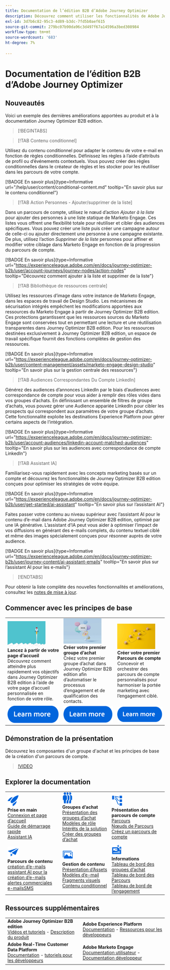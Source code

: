 ```yaml
---
title: Documentation de l’édition B2B d’Adobe Journey Optimizer
description: Découvrez comment utiliser les fonctionnalités de Adobe Journey Optimizer B2B edition pour orchestrer des parcours de compte et de groupe d’achat à l’aide de l’IA générative intégrée et de l’automatisation de pointe.
exl-id: 3d7b6c82-95c3-4d89-b3dc-7fd5b0aef615
source-git-commit: 279bc07b90da96c3d497f67a14596a3bed308984
workflow-type: tm+mt
source-wordcount: '683'
ht-degree: 7%

---
```


# Documentation de l’édition B2B d’Adobe Journey Optimizer

## Nouveautés

Voici un exemple des dernières améliorations apportées au produit et à la documentation Journey Optimizer B2B edition.

>[!BEGINTABS]

>[!TAB Contenu conditionnel]

Utilisez du contenu conditionnel pour adapter le contenu de votre e-mail en fonction de règles conditionnelles. Définissez les règles à l’aide d’attributs de profil ou d’événements contextuels. Vous pouvez créer des règles conditionnelles dans le créateur de règles et les stocker pour les réutiliser dans les parcours de votre compte.

[!BADGE En savoir plus]{type=Informative url="/help/user/content/conditional-content.md" tooltip="En savoir plus sur le contenu conditionnel"}

>[!TAB Action Personnes - Ajouter/supprimer de la liste]

Dans un parcours de compte, utilisez le nœud d’action _Ajouter à la liste_ pour ajouter des personnes à une liste statique de Marketo Engage. Ces listes vous offrent une flexibilité totale pour réutiliser et cibler des audiences spécifiques. Vous pouvez créer une liste puis créer une campagne autour de celle-ci ou ajouter directement une personne à une campagne existante. De plus, utilisez l’action _Supprimer de la liste_ personnes pour affiner et modifier votre ciblage dans Marketo Engage en fonction de la progression du parcours de compte.

[!BADGE En savoir plus]{type=Informative url="https://experienceleague.adobe.com/en/docs/journey-optimizer-b2b/user/account-journeys/journey-nodes/action-nodes" tooltip="Découvrez comment ajouter à la liste et supprimer de la liste"}

>[!TAB Bibliothèque de ressources centrale]

Utilisez les ressources d’image dans votre instance de Marketo Engage, dans les espaces de travail de Design Studio. Les mécanismes de sécurisation intégrés empêchent les modifications apportées aux ressources du Marketo Engage à partir de Journey Optimizer B2B edition. Ces protections garantissent que les ressources sources du Marketo Engage sont conservées tout en permettant une lecture et une réutilisation transparentes dans Journey Optimizer B2B edition. Pour les ressources destinées exclusivement à Journey Optimizer B2B edition, un espace de travail spécifique fournit des fonctions complètes de gestion des ressources.

[!BADGE En savoir plus]{type=Informative url="https://experienceleague.adobe.com/en/docs/journey-optimizer-b2b/user/content-management/assets/marketo-engage-design-studio" tooltip="En savoir plus sur la gestion centrale des ressources"}

>[!TAB Audiences Correspondantes Du Compte LinkedIn]

Générez des audiences d’annonces LinkedIn par le biais d’audiences avec correspondance de compte pour vous aider à remplir des rôles vides dans vos groupes d’achats. En définissant un ensemble de filtres de groupe d’achats, vous pouvez gérer une Audience appariée LinkedIn pour cibler les prospects qui correspondent aux paramètres de votre groupe d’achats. Cette fonctionnalité exploite les destinations Experience Platform pour gérer certains aspects de l’intégration.

[!BADGE En savoir plus]{type=Informative url="https://experienceleague.adobe.com/en/docs/journey-optimizer-b2b/user/account-audiences/linkedin-account-matched-audiences" tooltip="En savoir plus sur les audiences avec correspondance de compte LinkedIn"}

>[!TAB Assistant IA]

Familiarisez-vous rapidement avec les concepts marketing basés sur un compte et découvrez les fonctionnalités de Journey Optimizer B2B edition conçues pour optimiser les stratégies de votre équipe.

[!BADGE En savoir plus]{type=Informative url="https://experienceleague.adobe.com/en/docs/journey-optimizer-b2b/user/get-started/ai-assistant" tooltip="En savoir plus sur l’assistant AI"}

Faites passer votre contenu au niveau supérieur avec l’assistant AI pour le contenu d’e-mail dans Adobe Journey Optimizer B2B edition, optimisé par une IA générative. L’assistant d’IA peut vous aider à optimiser l’impact de vos diffusions en générant des e-mails complets, du contenu textuel ciblé et même des images spécialement conçues pour résonner auprès de votre audience.

[!BADGE En savoir plus]{type=Informative url="https://experienceleague.adobe.com/en/docs/journey-optimizer-b2b/user/journey-content/ai-assistant-emails" tooltip="En savoir plus sur l’assistant AI pour les e-mails"}

>[!ENDTABS]

Pour obtenir la liste complète des nouvelles fonctionnalités et améliorations, consultez les [notes de mise à jour](../user/release-notes/release-notes.md). <!-- Stay up-to-date with the latest changes in our documentation by visiting the [documentation updates page](using/rn/documentation-updates.md).-->

## Commencer avec les principes de base

<table style="table-layout:fixed">
  <tr style="border: 0;">
    <td>
    <a href="home-page.md"><img width="120px" src="./assets/launch.png" alt="Lancement de l’utilisation du produit"></a>
    <div><strong>Lancez à partir de votre page d’accueil</strong><br/>Découvrez comment atteindre plus rapidement vos objectifs dans Journey Optimizer B2B edition à l’aide de votre page d’accueil personnalisée en fonction de votre rôle.</div>
    </td>
      <td>
    <a href="buying-groups/buying-groups-overview.md"><img width="120px" src="./assets/communication.png" alt="Groupes d’achat"></a>
    <div><strong>Créer votre premier groupe d’achat</strong><br/>Créez votre premier groupe d’achat dans Journey Optimizer B2B edition afin d’automatiser le processus d’engagement et de qualification des contacts.</div>
    </td>
    <td>
    <a href="journeys/journey-overview.md"><img width="120px" src="./assets/flow.png" alt="Parcours de compte"></a>
    <div><strong>Créer votre premier Parcours de compte</strong><br/>Concevoir et orchestrer des parcours de compte personnalisés pour harmoniser la portée marketing avec l’engagement ciblé. 
    </div>
    </td>
  </tr>
  <tr style="border: 0;">
    <td align="center"><a href="home-page.md"><img src="../assets/learn-more.svg" alt="En savoir plus"></a></td>
    <td align="center"><a href="buying-groups/buying-groups-overview.md"><img src="../assets/learn-more.svg" alt="En savoir plus"></a></td>
    <td align="center"><a href="journeys/journey-overview.md"><img src="../assets/learn-more.svg" alt="En savoir plus"></a></td>
    </tr>
</table>

## Démonstration de la présentation

Découvrez les composantes d&#39;un groupe d&#39;achat et les principes de base de la création d&#39;un parcours de compte.

>[!VIDEO](https://video.tv.adobe.com/v/3432054?quality=12)

## Explorer la documentation

<table style="table-layout:auto">
  <tr style="border: 0;">
    <td>
      <img src="../assets/do-not-localize/icon-quick-start.svg" width="35px" alt="Prise en main"><br/>
      <strong>Prise en main</strong><br/><a href="home-page.md">Connexion et page d’accueil</a><br/><a href="./start/get-started.md">Guide de démarrage rapide</a> <br/><a href="./start/ai-assistant.md">Assistant IA</a>
    </td>
    <!--
    <td>
      <img src="../assets/do-not-localize/icon-configure.svg" width="35px"><br/>
      <strong>Configuration<br/>administration</strong><br/><a href="using/configuration/channel-surfaces.md">Channel surfaces</a> - <a href="using/configuration/about-data-sources-events-actions.md">Configure journeys</a>  - <a href="using/administration/permissions-overview.md">Access control</a> - <a href="using/administration/sandboxes.md">Sandboxes management</a>
    </td> -->
    <td>
      <img src="../assets/do-not-localize/icon_audience.svg" width="35px" alt="Groupes d’achat"><br/>
      <strong>Groupes d’achat</strong><br/><a href="./buying-groups/buying-groups-overview.md">Présentation des groupes d’achat</a><br/><a href="./buying-groups/buying-groups-role-templates.md">Modèles de rôle</a><br/><a href="./buying-groups/solution-interests.md">Intérêts de la solution</a><br/><a href="./buying-groups/buying-groups-create.md">Créer des groupes d’achat</a>
    </td>
    <td>
      <img src="../assets/do-not-localize/icon-paths.svg" width="35px" alt="Parcours de compte"><br/>
      <strong>Présentation des parcours de compte</strong><br/><a href="./journeys/journey-overview.md">Parcours </a><br/><a href="./journeys/journey-nodes.md">Nœuds de Parcours </a><br/><a href="./journeys/journey-overview.md#create-an-account-journey">Créez un parcours de compte</a>
    </td>
  </tr>
  <tr style="border: 0;">
    <td>
      <img src="../assets/do-not-localize/icon-campaign.svg" width="35px" alt="Parcours du contenu"><br/>
      <strong>Parcours de contenu</strong><br/><a href="./content/email-authoring.md">création d’e-mails</a><br/><a href="./content/ai-assistant-emails.md">assistant AI pour la création d’e-mails</a><br/><a href="./content/sales-alert-email.md">alertes commerciales</a><br/><a href="./content/sms-authoring.md">e-mailsSMS</a>
    </td>
        <td>
      <img src="../assets/do-not-localize/icon_assets.svg" width="35px" alt="Gestion de contenu"><br/>
      <strong>Gestion de contenu</strong><br/><a href="./content/assets-overview.md">Présentation d’Assets</a><br/><a href="./content/email-templates.md">Modèles d’e-mail</a><br/><a href="./content/fragments.md">Fragments visuels</a><br/><a href="./content/conditional-content.md">Contenu conditionnel</a>
    </td>
    <td>
      <img src="../assets/do-not-localize/icon-offer.svg" width="35px" alt="Informations et tableaux de bord"><br/>
      <strong>Informations</strong><br/><a href="./dashboards/buying-groups-dashboard.md">Tableau de bord des groupes d’achat</a><br/><a href="./dashboards/journeys-dashboard.md">Tableau de bord des Parcours </a><br/><a href="./dashboards/engagement-dashboard.md">Tableau de bord de l’engagement</a>
    </td>

</tr>
</table>

## Ressources supplémentaires

<table style="table-layout:fixed"><tr style="border: 0;">
<tr><td><strong>Adobe Journey Optimizer B2B edition</strong><br/>
<a href="https://experienceleague.adobe.com/en/docs/journey-optimizer-b2b-learn/tutorials/overview" target="_blank">Vidéos et tutoriels</a> - <a href="https://helpx.adobe.com/legal/product-descriptions/adobe-journey-optimizer-b2b.html" target="_blank">Description du produit</a> <!-- - <a href="https://www.adobe.com/content/dam/cc/en/security/pdfs/AJO_SecurityOverview.pdf" target="_blank">Security overview (PDF)</a> - <a href="https://developer.adobe.com/journey-optimizer-apis/" target="_blank">APIs reference</a> - <a href="https://experienceleague.adobe.com/tools/ajo-schemas/schema-dictionary.html" target="_blank">Journey Optimizer Schema Dictionary</a> -->
</td>
<td><strong>Adobe Experience Platform</strong><br/>
<a href="https://experienceleague.adobe.com/en/docs/experience-platform/landing/home" target="_blank">Documentation</a> - <a href="https://business.adobe.com/products/experience-platform/documentation-and-developer-resources.html" target="_blank">Ressources pour les développeurs</a>
</td></tr>
<tr><td><strong>Adobe Real-Time Customer Data Platform</strong><br/>
<a href="https://experienceleague.adobe.com/fr/docs/experience-platform/rtcdp/home" target="_blank">Documentation</a> - <a href="https://experienceleague.adobe.com/en/docs/platform-learn/getting-started-for-data-architects-and-data-engineers/overview" target="_blank">tutoriels pour les développeurs</a>
</td><td><strong>Adobe Marketo Engage</strong><br/>
<a href="https://experienceleague.adobe.com/fr/docs/marketo/using/home" target="_blank">Documentation utilisateur</a> - <a href="https://experienceleague.adobe.com/en/docs/marketo-developer/marketo/home" target="_blank">Documentation développeur</a>
</td>
</tr></table>


